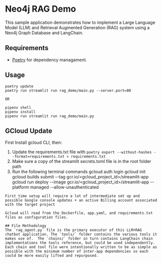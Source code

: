 # Neo4j RAG Demo
This sample application demonstrates how to implement a Large Language Model (LLM) and Retrieval Augmented Generation (RAG) system using a Neo4j Graph Database and LangChain.

## Requirements
- [Poetry](https://python-poetry.org) for dependency managament.

## Usage
```
poetry update
poetry run streamlit run rag_demo/main.py --server.port=80

OR

pipenv shell
pipenv install
pipenv run streamlit run rag_demo/main.py
```

## GCloud Update
First Install gcloud CLI, then:
1. Update the requirements.txt file with `poetry export --without-hashes --format=requirements.txt > requirements.txt`
2. Make sure a copy of the streamlit secrets.toml file is in the root folder path 
3. Run the following terminal commands
gcloud auth login
gcloud init
gcloud builds submit --tag gcr.io/<gcloud_project_id>/streamlit-app
gcloud run deploy --image gcr.io/<gcloud_project_id>/streamlit-app --platform managed --allow-unauthenticated
```
First time setup will require a lot of intermediate set up and possible Google console updates + an active Billing account associated with the target project

Gcloud will read from the Dockerfile, app.yaml, and requirements.txt files as configuration files.

## File Methodology
The `rag_agent.py` file is the primary executor of this LLM+RAG chatbot application. The `tools/` folder contains the various tools it makes use of.  The `chains/` folder in turn contains LangChain chain implementations the tools reference, but could be used independently. Each chain and tool file were intentionally written to be as simple as possible with the minimum number of inter-app dependencies so each could be more easily lifted and repurposed.
